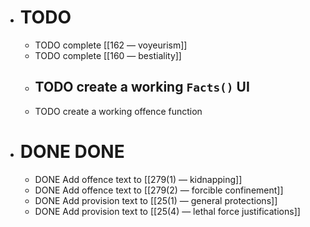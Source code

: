 - # TODO
	- TODO complete [[162 — voyeurism]]
	- TODO complete [[160 — bestiality]]
	- TODO create a working ``Facts()`` UI
		-
	- TODO create a working offence function
- # DONE DONE
	- DONE Add offence text to [[279(1) — kidnapping]]
	- DONE Add offence text to [[279(2) — forcible confinement]]
	- DONE Add provision text to [[25(1) — general protections]]
	- DONE Add provision text to [[25(4) — lethal force justifications]]